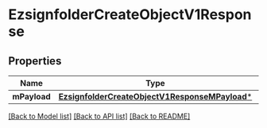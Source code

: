 # EzsignfolderCreateObjectV1Response

## Properties
Name | Type | Description | Notes
------------ | ------------- | ------------- | -------------
**mPayload** | [**EzsignfolderCreateObjectV1ResponseMPayload***](EzsignfolderCreateObjectV1ResponseMPayload.md) |  | 

[[Back to Model list]](../README.md#documentation-for-models) [[Back to API list]](../README.md#documentation-for-api-endpoints) [[Back to README]](../README.md)


